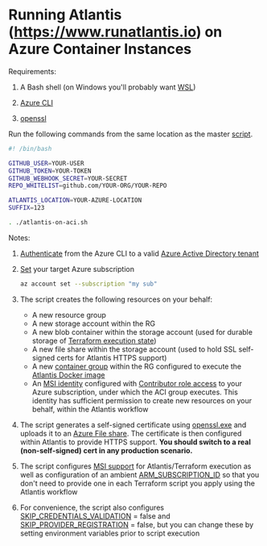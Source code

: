 # Running Atlantis (https://www.runatlantis.io) on Azure Container Instances

Requirements:

1. A Bash shell (on Windows you'll probably want [WSL](https://docs.microsoft.com/en-us/windows/wsl/about))

1. [Azure CLI](https://docs.microsoft.com/en-us/cli/azure/install-azure-cli?view=azure-cli-latest)

1. [openssl](https://www.openssl.org/)


Run the following commands from the same location as the master [script](atlantis-on-aci.sh).

```bash
#! /bin/bash

GITHUB_USER=YOUR-USER
GITHUB_TOKEN=YOUR-TOKEN
GITHUB_WEBHOOK_SECRET=YOUR-SECRET
REPO_WHITELIST=github.com/YOUR-ORG/YOUR-REPO

ATLANTIS_LOCATION=YOUR-AZURE-LOCATION
SUFFIX=123

. ./atlantis-on-aci.sh
```

Notes:

1. [Authenticate](https://docs.microsoft.com/en-us/cli/azure/authenticate-azure-cli?view=azure-cli-latest) from the Azure CLI to a valid [Azure Active Directory tenant](https://docs.microsoft.com/en-us/azure/active-directory/develop/)

1. [Set](https://docs.microsoft.com/en-us/cli/azure/manage-azure-subscriptions-azure-cli?view=azure-cli-latest) your target Azure subscription

   ```bash
   az account set --subscription "my sub"
   ```

1. The script creates the following resources on your behalf:

    * A new resource group
    * A new storage account within the RG
    * A new blob container within the storage account (used for durable storage of [Terraform execution state](https://www.terraform.io/docs/backends/types/azurerm.html))
    * A new file share within the storage account (used to hold SSL self-signed certs for Atlantis HTTPS support)
    * A new [container group](https://docs.microsoft.com/en-us/azure/container-instances/container-instances-container-groups) within the RG configured to execute the [Atlantis Docker image](https://hub.docker.com/r/runatlantis/atlantis/)
    * An [MSI identity](https://docs.microsoft.com/en-us/azure/active-directory/managed-identities-azure-resources/) configured with [Contributor role access](https://docs.microsoft.com/en-us/azure/role-based-access-control/built-in-roles#contributor) to your Azure subscription, under which the ACI group executes. This identity has sufficient permission to create new resources on your behalf, within the Atlantis workflow
    
1. The script generates a self-signed certificate using [openssl.exe](https://www.openssl.org/) and uploads it to an [Azure File share](https://docs.microsoft.com/en-us/azure/storage/files/storage-files-introduction). The certificate is then configured within Atlantis to provide HTTPS support. **You should switch to a real (non-self-signed) cert in any production scenario.**

1. The script configures [MSI support](https://www.terraform.io/docs/providers/azurerm/auth/managed_service_identity.html) for Atlantis/Terraform execution as well as configuration of an ambient [ARM_SUBSCRIPTION_ID](https://www.terraform.io/docs/providers/azurerm/index.html#subscription_id) so that you don't need to provide one in each Terraform script you apply using the Atlantis workflow

1. For convenience, the script also configures [SKIP_CREDENTIALS_VALIDATION](https://www.terraform.io/docs/providers/azurerm/index.html#skip_credentials_validation) = false and [SKIP_PROVIDER_REGISTRATION](https://www.terraform.io/docs/providers/azurerm/index.html#skip_provider_registration) = false, but you can change these by setting environment variables prior to script execution
